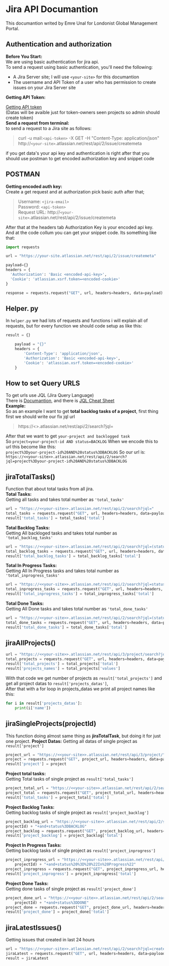 # **Jira API Documantion**

This documantion writed by Emre Unal for Londonist Global Management Portal.

## **Authentication and authorization**

**Before You Start:**  
We are using basic authentication for jira api.  
To send a request using basic authentication, you'll need the following:

* A Jira Server site; I will use `<your-site>` for this documantion
* The username and API Token of a user who has permission to create issues on your Jira Server site

**Getting API Token:**

[Getting API token](https://id.atlassian.com/manage-profile/security/api-tokens)  
(Datas will be avaible just for token-owners seen projects so admin should create token)  
**Send a request from terminal:**  
to send a request to a Jira site as follows:

>curl -u mail:`<api-token>` -X GET -H "Content-Type: application/json" http://`<your-site>`.atlassian.net/rest/api/2/issue/createmeta

if you get data's your api key and authentication is right after that you should use postman to get encoded authorization key and snippet code

## **POSTMAN**

**Getting encoded auth key:**  
Create a get request and at authorization pick basic auth after that;
> Username: `<jira-email>`  
Password: `<api-token>`  
Request URL: http://`<your-site>`.atlassian.net/rest/api/2/issue/createmeta

After that at the headers tab Authorization Key is your encoded api key.  
And at the code collum you can get your snippet code. Its something like that:

``` python
import requests

url = "https://your-site.atlassian.net/rest/api/2/issue/createmeta"

payload={}
headers = {
  'Authorization': 'Basic <encoded-api-key>',
  'Cookie': 'atlassian.xsrf.token=<encoded-cookie>'
}

response = requests.request("GET", url, headers=headers, data=payload)
```

## **Helper. py**

In `helper.py` we had lots of requests and functions i will explain all of requests, but for every function we should code setup as like this:

``` python
result = {}

    payload = "{}"
    headers = {
        'Content-Type': 'application/json',
        'Authorization': 'Basic <encoded-api-key>',
        'Cookie': 'atlassian.xsrf.token=<encoded-cookie>'
    }
```

## **How to set Query URLS**

To get urls use JQL (Jira Query Language)  
There is [Documantion](https://www.atlassian.com/blog/jira-software/jql-the-most-flexible-way-to-search-jira-14), and there is [JQL Cheat Sheet](https://3kllhk1ibq34qk6sp3bhtox1-wpengine.netdna-ssl.com/wp-content/uploads/2017/12/atlassian-jql-cheat-sheet-2.pdf)  
**Example:**  
So as an example I want to get **total backlog tasks of a project**, first thing first we should write our fix jql url

>https://<<your-site>>.atlassian.net/rest/api/2/search?jql=

After that we want to get `your-project and backlogged task`  
So `project=your-project-id AND status=BACKLOG`
When we encode this to url this become like this:  
`project%3Dyour-project-id%20AND%20status%3DBACKLOG`
So our url is:  
`https://<<your-site>>.atlassian.net/rest/api/2/search?jql=project%3Dyour-project-id%20AND%20status%3DBACKLOG`

## **jiraTotalTasks()**

Function that about total tasks from all jira.  
**Total Tasks:**  
Getting all tasks and takes total number as `'total_tasks'`

```python
url = "https://<<your-site>>.atlassian.net/rest/api/2/search?jql="
total_tasks = requests.request("GET", url, headers=headers, data=payload).json()
result['total_tasks'] = total_tasks['total']
```

**Total Backlog Tasks:**  
Getting All backloged tasks and takes total number as `'total_backlog_tasks'`

```python
url = "https://<<your-site>>.atlassian.net/rest/api/2/search?jql=(status%3DBACKLOG)"
total_backlog_tasks = requests.request("GET", url, headers=headers, data=payload).json()
result['total_backlog_tasks'] = total_backlog_tasks['total']
```

**Total In Progress Tasks:**  
Getting All In Progress tasks and takes total number as `'total_inprogress_tasks'`

```python
url = "https://<<your-site>>.atlassian.net/rest/api/2/search?jql=status%20%3D%20%22In%20Progress%22"
total_inprogress_tasks = requests.request("GET", url, headers=headers, data=payload).json()
result['total_inprogress_tasks'] = total_inprogress_tasks['total']
```

**Total Done Tasks:**  
Getting All Done tasks and takes total number as `'total_done_tasks'`

```python
url = "https://<<your-site>>.atlassian.net/rest/api/2/search?jql=(status%3DDONE)"
total_done_tasks = requests.request("GET", url, headers=headers, data=payload).json()
result['total_done_tasks'] = total_done_tasks['total']
```

## **jiraAllProjects()**

```python
url = "https://<<your-site>>.atlassian.net/rest/api/3/project/search?jql=&maxResults=200"
total_projects = requests.request("GET", url, headers=headers, data=payload).json()
result['total_projects'] = total_projects['total']
result['projects_names'] = total_projects['values']
```

With that code we get number of projects as `result['total_projects']` and get all project datas to `result['projects_datas']`,  
After that with a for loop in projects_datas we print all project names like this:

```python
for i in result['projects_datas']:
    print(i['name'])
```

## **jiraSingleProjects(projectId)**

This function doing almost same thing as **jiraTotalTask**, but doing it for just one project.
**Project Datas:**
Getting all datas of single project as `result['project']`

```python
project_url = "https://<<your-site>>.atlassian.net/rest/api/3/project/" + str(projectId)
project = requests.request("GET", project_url, headers=headers, data=payload).json()
result['project'] = project
```

**Project total tasks:**  
Getting Total tasks of single project as `result['total_tasks']`

```python
project_total_url = "https://<<your-site>>.atlassian.net/rest/api/2/search?jql=project=" + str(projectId)
project_total = requests.request("GET", project_total_url, headers=headers, data=payload).json()
result['total_tasks'] = project_total['total']
```

**Project Backlog Tasks:**  
Getting  backlog tasks of single project as `result['project_backlog']`

```python
project_backlog_url = "https://<<your-site>>.atlassian.net/rest/api/2/search?jql=project=" + str(
projectId) + "+and+status%3DBACKLOG"
project_backlog = requests.request("GET", project_backlog_url, headers=headers, data=payload).json()
result['project_backlog'] = project_backlog['total']
```

**Project In Progress Tasks:**  
Getting  backlog tasks of single project as `result['project_inprogress']`

```python
project_inprogress_url = "https://<<your-site>>.atlassian.net/rest/api/2/search?jql=project=" + str(
    projectId) + "+and+status%20%3D%20%22In%20Progress%22"
project_inprogress = requests.request("GET", project_inprogress_url, headers=headers, data=payload).json()
result['project_inprogress'] = project_inprogress['total']
```

**Project Done Tasks:**  
Getting  done tasks of single project as `result['project_done']`

```python
project_done_url = "https://<<your-site>>.atlassian.net/rest/api/2/search?jql=project=" + str(
    projectId) + "+and+status%3DDONE"
project_done = requests.request("GET", project_done_url, headers=headers, data=payload).json()
result['project_done'] = project_done['total']
```

## **jiraLatestIssues()**

Getting issues that created in last 24 hours

```python
url = "https://<<your-site>>.atlassian.net/rest/api/2/search?jql=created>%3D-1d"
jiraLatest = requests.request("GET", url, headers=headers, data=payload).json()
result = jiraLatest
```
